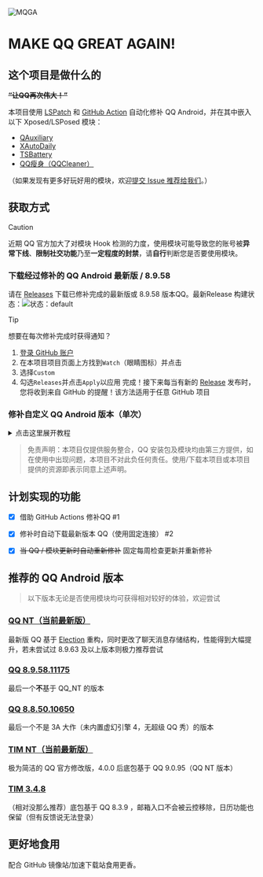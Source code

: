 ![MQGA](https://socialify.git.ci/Hakuin123/MQGA/image?description=1&font=Jost&forks=1&issues=1&language=1&name=1&owner=1&pattern=Circuit+Board&pulls=1&stargazers=1&theme=Auto)

# MAKE QQ GREAT AGAIN!

## 这个项目是做什么的

~~**“让QQ再次伟大！”**~~

本项目使用 [LSPatch](https://github.com/LSPosed/LSPatch) 和 [GitHub Action](https://github.com/features/actions) 自动化修补 QQ Android，并在其中嵌入以下 Xposed/LSPosed 模块：

- [QAuxiliary](https://github.com/cinit/QAuxiliary)
- [XAutoDaily](https://github.com/LuckyPray/XAutoDaily)
- [TSBattery](https://github.com/fankes/TSBattery)
- [QQ瘦身（QQCleaner）](https://github.com/KitsunePie/QQCleaner)

（如果发现有更多好玩好用的模块，欢迎[提交 Issue 推荐给我们](https://github.com/Hakuin123/MQGA/issues/new)。）

## 获取方式

> [!CAUTION]
> 近期 QQ 官方加大了对模块 Hook 检测的力度，使用模块可能导致您的账号被**异常下线**、**限制社交功能**乃至**一定程度的封禁**，请**自行**判断您是否要使用模块。

### 下载经过修补的 QQ Android 最新版 / 8.9.58
请在 [Releases](https://github.com/Hakuin123/MQGA/releases) 下载已修补完成的最新版或 8.9.58 版本QQ。最新Release 构建状态：![状态：default](https://github.com/Hakuin123/MQGA/actions/workflows/default.yml/badge.svg) 

> [!TIP]
> 想要在每次修补完成时获得通知？
> 1. [登录 GitHub 账户](https://github.com/signin)
> 2. 在本项目项目页面上方找到`Watch`（眼睛图标）并点击
> 3. 选择`Custom`
> 4. 勾选`Releases`并点击`Apply`以应用
> 完成！接下来每当有新的 [Release](https://github.com/Hakuin123/MQGA/releases) 发布时，您将收到来自 GitHub 的提醒！该方法适用于任意 GitHub 项目

### 修补自定义 QQ Android 版本（单次）
<details><summary>点击这里展开教程</summary>
<p>

1. [登录 GitHub 账户](https://github.com/signin)，然后 [Fork](https://github.com/Hakuin123/MQGA/fork) 此仓库
2. 在**你自己 fork 完成的仓库**（带有你自己的用户名）页面顶部点击`Actions`
3. （点开`All workflows`后）点击`Custom`
4. 点击蓝色`#DDF4FF`横幅`This workflow has a workflow_dispatch event trigger.`右边的`Run workflow`
5. 在弹出的窗口内填写下列内容：
  - **自定义版本号**  输入你所自定义的 QQ Android 版本（仅作名称标识作用，是否正确填写对于实际修补无影响）
  - **指定下载链接**  输入 QQ/TIM Android 安装包直链
  - **模块版本通道**  选择使用正式版（default）还是测试版（CI）的模块
6. 填写完成后点击绿色`#1F883D`的`Run workflow`并刷新页面，等待新增的工作流`Custom`的图标由黄色`#DBAB0A`变为绿色`#1F883D`，点开这个~~刚冒出来的花里胡哨变色的~~`Custom`
7. 在`Artifacts`找到修补完成的`.apk`文件，点击以下载（未登录状态下无法下载）

> 若Actions执行失败（状态为红色`#D1242F`），请自行检查输入的安装包链接是否为直链，也就是说输入的链接在浏览器打开后能够自动下载安装包。可百度或在QQ官网自行获取直链。

</p>
</details>

> 免责声明：本项目仅提供服务整合，QQ 安装包及模块均由第三方提供，如在使用中出现问题，本项目不对此负任何责任。使用/下载本项目或本项目提供的资源即表示同意上述声明。


## 计划实现的功能

- [x] 借助 GitHub Actions 修补QQ #1
- [x] 修补时自动下载最新版本 QQ（使用固定连接） #2
- [x] ~~当 QQ / 模块更新时自动重新修补~~ 固定每周检查更新并重新修补


## 推荐的 QQ Android 版本

> 以下版本无论是否使用模块均可获得相对较好的体验，欢迎尝试

### [QQ NT（当前最新版）](https://im.qq.com/index/#downloadAnchor)
最新版 QQ 基于 [Election](https://www.electronjs.org/zh/) 重构，同时更改了聊天消息存储结构，性能得到大幅提升，若未尝试过 8.9.63 及以上版本则极力推荐尝试

### [QQ 8.9.58.11175](https://downv6.qq.com/qqweb/QQ_1/android_apk/Android_8.9.58_64_HB2.apk)
最后一个**不**基于 QQ_NT 的版本

### [QQ 8.8.50.10650](https://downv6.qq.com/qqweb/QQ_1/android_apk/Android_8.9.50.10650_537155547_64.apk)
最后一个不是 3A 大作（未内置虚幻引擎 4，无超级 QQ 秀）的版本

### [TIM NT（当前最新版）](https://office.qq.com/download.html)
极为简洁的 QQ 官方修改版，4.0.0 后底包基于 QQ 9.0.95（QQ NT 版本）

### [TIM 3.4.8](https://downv6.qq.com/qqweb/QQ_1/android_apk/tim_3.4.8.3108_537129495_64.apk)
（相对没那么推荐）底包基于 QQ 8.3.9 ，邮箱入口不会被云控移除，日历功能也保留（但有反馈说无法登录）

## 更好地食用

配合 GitHub 镜像站/加速下载站食用更香。
